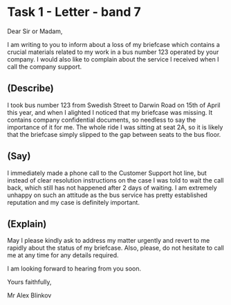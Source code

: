 # Task 1 - Letter - band 7

Dear Sir or Madam,

I am writing to you to inform about a loss of my briefcase which contains a crucial materials related to my work in a bus number 123 operated by your company. I would also like to complain about the service I received when I call the company support.

## (Describe)

I took bus number 123 from Swedish Street to Darwin Road on 15th of April this year, and when I alighted I noticed that my briefcase was missing. It contains company confidential documents, so needless to say the importance of it for me. The whole ride I was sitting at seat 2A, so it is likely that the briefcase simply slipped to the gap between seats to the bus floor.

## (Say)

I immediately made a phone call to the Customer Support hot line, but instead of clear resolution instructions on the case I was told to wait the call back, which still has not happened after 2 days of waiting. I am extremely unhappy on such an attitude as the bus service has pretty established reputation and my case is definitely important.

## (Explain)

May I please kindly ask to address my matter urgently and revert to me rapidly about the status of my briefcase. Also, please, do not hesitate to call me at any time for any details required.

I am looking forward to hearing from you soon.

Yours faithfully,

Mr Alex Blinkov
